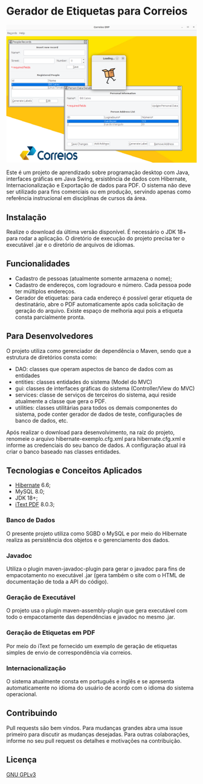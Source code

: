 # Gerador de Etiquetas para Correios

![Screenshot da aplicação que mostram as telas internas do sistema](./image.png 'Screenshot da aplicação')

Este é um projeto de aprendizado sobre programação desktop com Java, interfaces gráficas em Java Swing, ersistência de dados com Hibernate, Internacionalização e Exportação de dados para PDF. O sistema não deve ser utilizado para fins comerciais ou em produção, servindo apenas como referência instrucional em disciplinas de cursos da área.

## Instalação

Realize o download da última versão disponível. É necessário o JDK 18+ para rodar a aplicação. O diretório de execução do projeto precisa ter o executável .jar e o diretório de arquivos de idiomas.

## Funcionalidades

- Cadastro de pessoas (atualmente somente armazena o nome);
- Cadastro de endereços, com logradouro e número. Cada pessoa pode ter múltiplos endereços.
- Gerador de etiquetas: para cada endereço é possível gerar etiqueta de destinatário, abre o PDF automaticamente após cada solicitação de geração do arquivo. Existe espaço de melhoria aqui pois a etiqueta consta parcialmente pronta.

## Para Desenvolvedores

O projeto utiliza como gerenciador de dependência o Maven, sendo que a estrutura de diretórios consta como:

- DAO: classes que operam aspectos de banco de dados com as entidades
- entities: classes entidades do sistema (Model do MVC)
- gui: classes de interfaces gráficas do sistema (Controller/View do MVC)
- services: classe de serviços de terceiros do sistema, aqui reside atualmente a classe que gera o PDF.
- utilities: classes utilitárias para todos os demais componentes do sistema, pode conter gerador de dados de teste, configurações de banco de dados, etc.

Após realizar o download para desenvolvimento, na raíz do projeto, renomeie o arquivo hibernate-exemplo.cfg.xml para hibernate.cfg.xml e informe as credenciais do seu banco de dados. A configuração atual irá criar o banco baseado nas classes entidades.

## Tecnologias e Conceitos Aplicados

- [Hibernate](https://hibernate.org/orm/) 6.6;
- MySQL 8.0;
- JDK 18+;
- [iText PDF](https://itextpdf.com/) 8.0.3;

### Banco de Dados

O presente projeto utiliza como SGBD o MySQL e por meio do Hibernate realiza as persistência dos objetos e o gerenciamento dos dados.

### Javadoc

Utiliza o plugin maven-javadoc-plugin para gerar o javadoc para fins de empacotamento no executável .jar (gera também o site com o HTML de documentação de toda a API do código).

### Geração de Executável

O projeto usa o plugin maven-assembly-plugin que gera executável com todo o empacotamente das dependências e javadoc no mesmo .jar.

### Geração de Etiquetas em PDF

Por meio do iText pe fornecido um exemplo de geração de etiquetas simples de envio de correspondência via correios.

### Internacionalização

O sistema atualmente consta em português e inglês e se apresenta automaticamente no idioma do usuário de acordo com o idioma do sistema operacional.

## Contribuindo

Pull requests são bem vindos. Para mudanças grandes abra uma issue primeiro para discutir as mudanças desejadas. Para outras colaborações, informe no seu pull request os detalhes e motivações na contribuição.

## Licença

[GNU GPLv3](https://choosealicense.com/licenses/gpl-3.0/)
